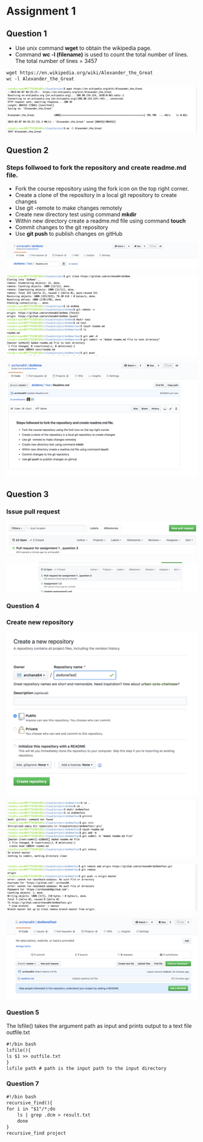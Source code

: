 # Assignment 1

## Question 1
* Use unix command **wget** to obtain the wikipedia page. 
* Command **wc -l (filename)** is used to count the total number of lines.
The total number of lines = 3457 

```
wget https://en.wikipedia.org/wiki/Alexander_the_Great
wc -l Alexander_the_Great   
```

![Question1](https://github.com/archana64/my-first-repo/blob/master/Question1.png)

## Question 2

### Steps follwoed to fork the repository and create readme.md file.
* Fork the course repository using the fork icon on the top right corner.
* Create a clone of the repository in a local git repository to create changes
* Use git -remote to make changes remotely
* Create new directory test using command **mkdir** 
* Within new directory create a readme.md file using command **touch**
* Commit changes to the git repository
* Use **git push** to publish changes on gitHub



![Question2a](https://github.com/archana64/my-first-repo/blob/master/Question2_a.png)

![Question2b](https://github.com/archana64/my-first-repo/blob/master/Question2_b.png)

![Question2c](https://github.com/archana64/my-first-repo/blob/master/Question2_c.png)


## Question 3

### Issue pull request

![Question3a](https://github.com/archana64/my-first-repo/blob/master/Question3.a.png)

![Question3b](https://github.com/archana64/my-first-repo/blob/master/Question3.b.png)

### Question 4

### Create new repository
![Question4a](https://github.com/archana64/my-first-repo/blob/master/Question4_a.png)

![Question4b](https://github.com/archana64/my-first-repo/blob/master/Question4_b.png)

![Question4c](https://github.com/archana64/my-first-repo/blob/master/Question4_c.png)

![Question4d](https://github.com/archana64/my-first-repo/blob/master/Question4_d.png)

### Question 5
The lsfile() takes the argument path as input and prints output to a text file outfile.txt

```
#!/bin bash
lsfile(){
ls $1 >> outfile.txt
}
lsfile path # path is the input path to the input directory 
```

### Question 7

```
#!/bin bash
recursive_find(){
for i in "$1"/*;do
    ls | grep .dcm > result.txt
    done
}
recursive_find project
```


